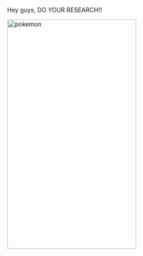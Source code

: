 Hey guys, DO YOUR RESEARCH!!

<a href="https://lab.ueda.asia/wp-content/uploads/2016/07/pokemon-1.gif"><img src="https://lab.ueda.asia/wp-content/uploads/2016/07/pokemon-1.gif" alt="pokemon" width="300" height="533" class="aligncenter size-full wp-image-1092" /></a>
